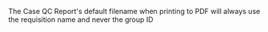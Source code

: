 The Case QC Report's default filename when printing to PDF will always use the requisition name and
never the group ID
